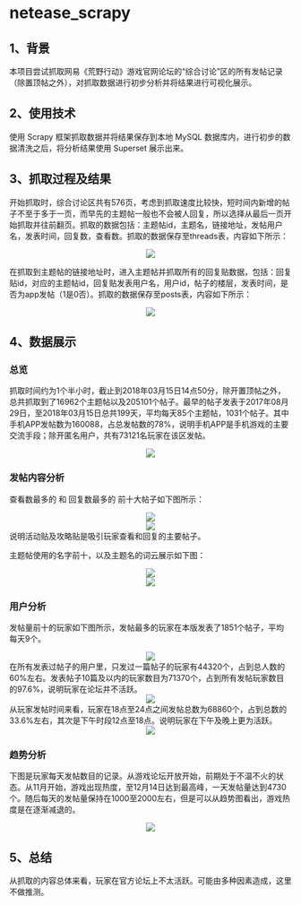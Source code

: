 # netease_scrapy
## 1、背景 ##
本项目尝试抓取网易《荒野行动》游戏官网论坛的“综合讨论”区的所有发帖记录（除置顶帖之外），对抓取数据进行初步分析并将结果进行可视化展示。

## 2、使用技术 ##
使用 Scrapy 框架抓取数据并将结果保存到本地 MySQL 数据库内，进行初步的数据清洗之后，将分析结果使用 Superset 展示出来。

## 3、抓取过程及结果 ##
开始抓取时，综合讨论区共有576页，考虑到抓取速度比较快，短时间内新增的帖子不至于多于一页，而早先的主题帖一般也不会被人回复，所以选择从最后一页开始抓取并往前翻页。抓取的数据包括：主题帖id，主题名，链接地址，发帖用户名，发表时间，回复数，查看数。抓取的数据保存至threads表，内容如下所示：
<div align=center><img src="https://raw.githubusercontent.com/beckleon/netease_scrapy/master/pics/threads.jpg"/></div>

在抓取到主题帖的链接地址时，进入主题帖并抓取所有的回复贴数据，包括：回复贴id，对应的主题帖id，回复贴发表用户名，用户id，帖子的楼层，发表时间，是否为app发帖（1是0否）。抓取的数据保存至posts表，内容如下所示：
<div align=center><img src="https://raw.githubusercontent.com/beckleon/netease_scrapy/master/pics/posts.jpg"/></div>


## 4、数据展示 ##

### 总览 ###

抓取时间约为1个半小时，截止到2018年03月15日14点50分，除开置顶帖之外，总共抓取到了16962个主题帖以及205101个帖子。最早的帖子发表于2017年08月29日，至2018年03月15日总共199天，平均每天85个主题帖，1031个帖子。其中手机APP发帖数为160088，占总发帖数的78%，说明手机APP是手机游戏的主要交流手段；除开匿名用户，共有73121名玩家在该区发帖。
<div align=center><img src="https://raw.githubusercontent.com/beckleon/netease_scrapy/master/pics/overview.jpg"/></div>

### 发帖内容分析 ###

查看数最多的 和 回复数最多的 前十大帖子如下图所示：
<div align=center><img src="https://raw.githubusercontent.com/beckleon/netease_scrapy/master/pics/reviewtop10.jpg"/></div>
<div align=center><img src="https://raw.githubusercontent.com/beckleon/netease_scrapy/master/pics/replytop10.jpg"/></div>
说明活动贴及攻略贴是吸引玩家查看和回复的主要帖子。

主题帖使用的名字前十，以及主题名的词云展示如下图：
<div align=center><img src="https://raw.githubusercontent.com/beckleon/netease_scrapy/master/pics/titlenametop10.jpg"/></div>
<div align=center><img src="https://raw.githubusercontent.com/beckleon/netease_scrapy/master/pics/wordcloud.jpg"/></div>

### 用户分析 ###

发帖量前十的玩家如下图所示，发帖最多的玩家在本版发表了1851个帖子，平均每天9个。
<div align=center><img src="https://raw.githubusercontent.com/beckleon/netease_scrapy/master/pics/usertop10.jpg"/></div>
在所有发表过帖子的用户里，只发过一篇帖子的玩家有44320个，占到总人数的60%左右。发表帖子10篇及以内的玩家数目为71370个，占到所有发帖玩家数目的97.6%，说明玩家在论坛并不活跃。
<div align=center><img src="https://raw.githubusercontent.com/beckleon/netease_scrapy/master/pics/post_usernum.jpg"/></div>
从玩家发帖时间来看，玩家在18点至24点之间发帖总数为68860个，占到总数的33.6%左右，其次是下午时段12点至18点。说明玩家在下午及晚上更为活跃。
<div align=center><img src="https://raw.githubusercontent.com/beckleon/netease_scrapy/master/pics/post_timezone.jpg"/></div>

### 趋势分析 ###

下图是玩家每天发帖数目的记录。从游戏论坛开放开始，前期处于不温不火的状态。从11月开始，游戏出现热度，至12月14日达到最高峰，一天发帖量达到4730个。随后每天的发帖量保持在1000至2000左右，但是可以从趋势图看出，游戏热度是在逐渐减退的。
<div align=center><img src="https://raw.githubusercontent.com/beckleon/netease_scrapy/master/pics/post_trend.jpg"/></div>

## 5、总结 ##
从抓取的内容总体来看，玩家在官方论坛上不太活跃。可能由多种因素造成，这里不做推测。
